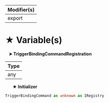 | Modifier(s)                            |
|----------------------------------------|
| export |

# &#9733; Variable(s)

&nbsp;&nbsp; **&#10148; TriggerBindingCommandRegistration**

| Type                        |
|-----------------------------|
| any |

&nbsp;&nbsp;&nbsp;&nbsp;&nbsp; **&#9733; Initializer**

```ts
TriggerBindingCommand as unknown as IRegistry
```